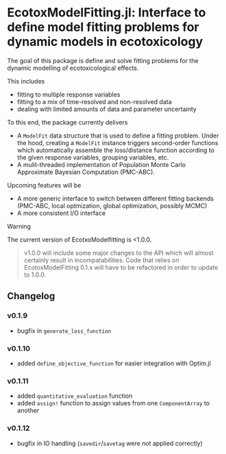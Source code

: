 # EcotoxModelFitting.jl: Interface to define model fitting problems for dynamic models in ecotoxicology 

The goal of this package is define and solve fitting problems for the dynamic modelling of ecotoxicological effects. 

This includes

- fitting to multiple response variables
- fitting to a mix of time-resolved and non-resolved data
- dealing with limited amounts of data and parameter uncertainty

To this end, the package currently delivers 

- A `ModelFit` data structure that is used to define a fitting problem. Under the hood, creating a `ModelFit` instance triggers second-order functions which automatically assemble the loss/distance function according to the given response variables, grouping variables, etc. 
- A mulit-threaded implementation of Population Monte Carlo Approximate Bayesian Computation (PMC-ABC).

Upcoming features will be 

- A more generic interface to switch between different fitting backends (PMC-ABC, local optmization, global optimization, possibly MCMC)
- A more consistent I/O interface

>[!WARNING]
The current version of EcotxoModelfitting is <1.0.0.
>v1.0.0 will include some major changes to the API which will almost certainly result in incompatabilities.
>Code that relies on EcotoxModelFitting 0.1.x will have to be refactored in order to update to 1.0.0. 

## Changelog

### v0.1.9

- bugfix in `generate_loss_function`

### v0.1.10

- added `define_objective_function` for easier integration with Optim.jl

### v0.1.11

- added `quantitative_evaluation` function
- added `assign!` function to assign values from one `ComponentArray` to another

### v0.1.12

- bugfix in IO handling (`savedir`/`savetag` were not applied correctly)